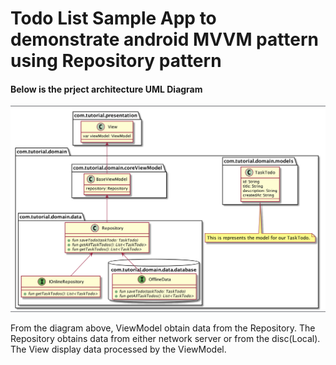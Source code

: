 # Todo List Sample App to demonstrate android MVVM pattern using Repository pattern
#### Below is the prject architecture UML Diagram

![Architecture](https://github.com/AliyuAbdullahi/DailyTodos/blob/develop/ArchitectureUML.png)

From the diagram above, ViewModel obtain data from the Repository. The Repository obtains data from either network server or from the disc(Local). The View display data processed by the ViewModel. 
